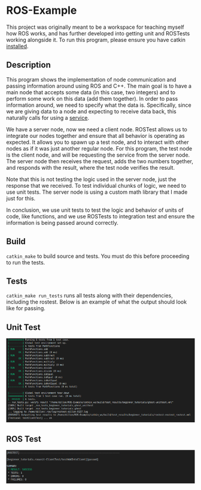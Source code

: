 # ROS-Example
This project was originally meant to be a workspace for teaching myself how ROS works, and has further developed into getting unit and ROSTests working alongside it. To run this program, please ensure you have catkin [installed](https://catkin-tools.readthedocs.io/en/latest/installing.html).

## Description
This program shows the implementation of node communication and passing information around using ROS and C++. The main goal is to have a main node that accepts some data (in this case, two integers) and to perform some work on this data (add them together). In order to pass information around, we need to specify what the data is. Specifically, since we are giving data to a node and expecting to receive data back, this naturally calls for using a [service](http://wiki.ros.org/Services). 

We have a server node, now we need a client node. ROSTest allows us to integrate our nodes together and ensure that all behavior is operating as expected. It allows you to spawn up a test node, and to interact with other nodes as if it was just another regular node. For this program, the test node is the client node, and will be requesting the service from the server node. The server node then receives the request, adds the two numbers together, and responds with the result, where the test node verifies the result. 

Note that this is not testing the logic used in the server node, just the response that we received. To test individual chunks of logic, we need to use unit tests. The server node is using a custom math library that I made just for this. 

In conclusion, we use unit tests to test the logic and behavior of units of code, like functions, and we use ROSTests to integration test and ensure the information is being passed around correctly. 

## Build
`catkin_make` to build source and tests. You must do this before proceeding to run the tests.

## Tests
`catkin_make run_tests` runs all tests along with their dependencies, including the rostest. Below is an example of what the output should look like for passing. 

## Unit Test
![unit](https://github.com/Dillon-Roller/ROS-Example/blob/master/picture-examples/unit-tests.png)

## ROS Test
![ros-test](https://github.com/Dillon-Roller/ROS-Example/blob/master/picture-examples/ros-test.png)
